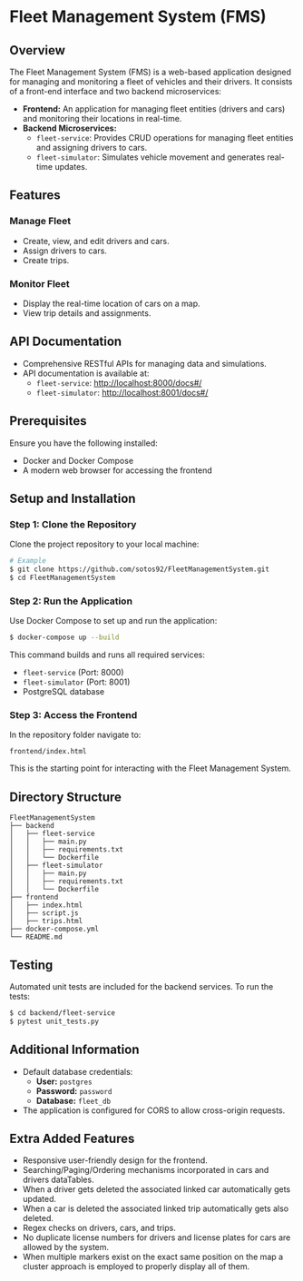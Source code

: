 # Fleet Management System (FMS)

## Overview
The Fleet Management System (FMS) is a web-based application designed for managing and monitoring a fleet of vehicles and their drivers. It consists of a front-end interface and two backend microservices:

- **Frontend:** An application for managing fleet entities (drivers and cars) and monitoring their locations in real-time.
- **Backend Microservices:**
  - `fleet-service`: Provides CRUD operations for managing fleet entities and assigning drivers to cars.
  - `fleet-simulator`: Simulates vehicle movement and generates real-time updates.

## Features
### Manage Fleet
- Create, view, and edit drivers and cars.
- Assign drivers to cars.
- Create trips.

### Monitor Fleet
- Display the real-time location of cars on a map.
- View trip details and assignments.

## API Documentation
- Comprehensive RESTful APIs for managing data and simulations.
- API documentation is available at:
  - `fleet-service`: [http://localhost:8000/docs#/](http://localhost:8000/docs#/)
  - `fleet-simulator`: [http://localhost:8001/docs#/](http://localhost:8001/docs#/)

## Prerequisites
Ensure you have the following installed:
- Docker and Docker Compose
- A modern web browser for accessing the frontend

## Setup and Installation
### Step 1: Clone the Repository
Clone the project repository to your local machine:
```bash
# Example
$ git clone https://github.com/sotos92/FleetManagementSystem.git
$ cd FleetManagementSystem
```

### Step 2: Run the Application
Use Docker Compose to set up and run the application:
```bash
$ docker-compose up --build
```

This command builds and runs all required services:
- `fleet-service` (Port: 8000)
- `fleet-simulator` (Port: 8001)
- PostgreSQL database

### Step 3: Access the Frontend
In the repository folder navigate to:
```
frontend/index.html
```
This is the starting point for interacting with the Fleet Management System.

## Directory Structure
```
FleetManagementSystem
├── backend
│   ├── fleet-service
│   │   ├── main.py
│   │   ├── requirements.txt
│   │   └── Dockerfile
│   ├── fleet-simulator
│   │   ├── main.py
│   │   ├── requirements.txt
│   │   └── Dockerfile
├── frontend
│   ├── index.html
│   ├── script.js
│   ├── trips.html
├── docker-compose.yml
└── README.md
```

## Testing
Automated unit tests are included for the backend services. To run the tests:
```bash
$ cd backend/fleet-service
$ pytest unit_tests.py
```

## Additional Information
- Default database credentials:
  - **User:** `postgres`
  - **Password:** `password`
  - **Database:** `fleet_db`
- The application is configured for CORS to allow cross-origin requests.

## Extra Added Features
- Responsive user-friendly design for the frontend.
- Searching/Paging/Ordering mechanisms incorporated in cars and drivers dataTables.
- When a driver gets deleted the associated linked car automatically gets updated.
- When a car is deleted the associated linked trip automatically gets also deleted.
- Regex checks on drivers, cars, and trips.
- No duplicate license numbers for drivers and license plates for cars are allowed by the system.
- When multiple markers exist on the exact same position on the map a cluster approach is employed to properly display all of them.


